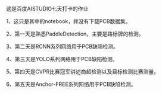 这是百度AISTUDIO七天打卡的作业

1、这只是其中的notebook，并没有下载PCB数据集。

2、第一天是熟悉PaddleDetection，主要是路标牌的检测。

3、第二天是RCNN系列网络用于PCB缺陷检测。

4、第三天是YOLO系列网络用于PCB缺陷检测。

5、第四天是CVPR比赛冠军讲述商超检测以及目标检测比赛测量。

6、第五天是Anchor-FREE系列网络用于PCB缺陷检测。
